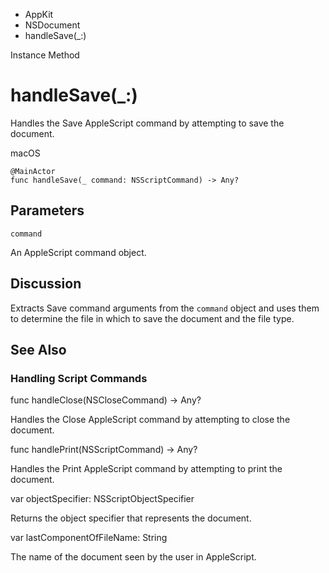 

- AppKit
- NSDocument
-  handleSave(\_:) 

Instance Method

# handleSave(\_:)

Handles the Save AppleScript command by attempting to save the document.

macOS

``` source
@MainActor
func handleSave(_ command: NSScriptCommand) -> Any?
```

## Parameters 

`command`  

An AppleScript command object.

## Discussion

Extracts Save command arguments from the `command` object and uses them to determine the file in which to save the document and the file type.

## See Also

### Handling Script Commands

func handleClose(NSCloseCommand) -> Any?

Handles the Close AppleScript command by attempting to close the document.

func handlePrint(NSScriptCommand) -> Any?

Handles the Print AppleScript command by attempting to print the document.

var objectSpecifier: NSScriptObjectSpecifier

Returns the object specifier that represents the document.

var lastComponentOfFileName: String

The name of the document seen by the user in AppleScript.

